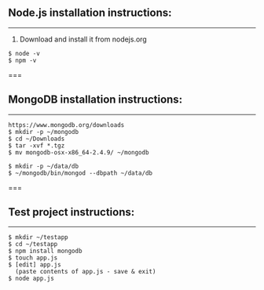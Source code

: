 ## Node.js installation instructions:

---

1. Download and install it from nodejs.org
```
$ node -v
$ npm -v
```
===

## MongoDB installation instructions:

---
```
https://www.mongodb.org/downloads
$ mkdir -p ~/mongodb
$ cd ~/Downloads
$ tar -xvf *.tgz
$ mv mongodb-osx-x86_64-2.4.9/ ~/mongodb
```

```
$ mkdir -p ~/data/db
$ ~/mongodb/bin/mongod --dbpath ~/data/db
```
===

## Test project instructions:

---

```
$ mkdir ~/testapp
$ cd ~/testapp
$ npm install mongodb
$ touch app.js
$ [edit] app.js
  (paste contents of app.js - save & exit)
$ node app.js
```
